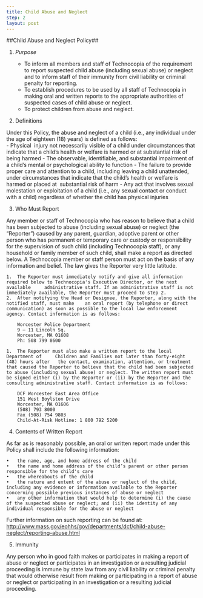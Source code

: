 ```yaml
---
title: Child Abuse and Neglect
step: 2
layout: post
---
```


##Child Abuse and Neglect Policy##

1. *Purpose*	
	- To inform all members and staff of Technocopia of the requirement to report suspected child abuse (including sexual abuse) or neglect and to inform staff of their immunity from civil liability or criminal penalty for reporting.
	- To establish procedures to be used by all staff of Technocopia in making oral and written reports to the appropriate authorities of suspected cases of child abuse or neglect.	 
	- To protect children from abuse and neglect. 

2. Definitions

Under this Policy, the abuse and neglect of a child (i.e., any individual under the age of eighteen (18) years) is defined as follows:	
	- Physical  injury not necessarily visible of a child under circumstances that indicate that a child’s health or welfare is harmed or at substantial risk of being harmed
	- The observable, identifiable, and substantial impairment of a child’s mental or psychological ability to function
	- The failure to provide proper care and attention to a child, including leaving a child unattended, under circumstances that indicate that the child’s health or welfare is harmed or placed at  substantial risk of harm
	- Any act that involves sexual molestation or exploitation of a child (i.e., any sexual contact or conduct with a child) regardless of whether the child has physical injuries 

3. Who Must Report

Any member or staff of Technocopia who has reason to believe that a child has been subjected to abuse (including sexual abuse) or neglect (the “Reporter”) caused by any parent, guardian, adoptive parent or other person who has permanent or temporary care or custody or responsibility for the supervision of such child (including Technocopia staff), or any household or family member of such child, shall make a report as directed below. A Technocopia member or staff person must act on the basis of any information and belief. The law gives the Reporter very little latitude.
	
	1.	The Reporter must immediately notify and give all information required below to Technocopia's Executive Director, or the next available 	administrative staff. If an administrative staff is not immediately available, the Reporter must proceed to step 2. 
	2.	After notifying the Head or Designee, the Reporter, along with the notified staff, must make 	an oral report (by telephone or direct communication) as soon as possible to the local law enforcement agency. Contact information is as follows: 
	
		Worcester Police Department
		9 – 11 Lincoln Sq.
		Worcester, MA 01608
		Ph: 508 799 8600	

	1.	The Reporter must also make a written report to the local Department of 	Children and Families not later than forty-eight (48) hours after 	the contact, examination, attention, or treatment that caused the Reporter to believe that the child had been subjected to abuse (including sexual abuse) or neglect. The written report must be signed either (i) by the Reporter or (ii) by the Reporter and the consulting administrative staff. Contact information is as follows: 

		DCF Worcester East Area Office
		151 West Boylston Drive
		Worcester, MA 01606
		(508) 793 8000
		Fax (508) 754 9803
		Child-At-Risk Hotline: 1 800 792 5200

4. Contents of Written Report

As far as is reasonably possible, an oral or written report made under this Policy shall include the following information:
	
	•	the name, age, and home address of the child 
	•	the name and home address of the child’s parent or other person responsible for the child's care	 
	•	the whereabouts of the child	 
	•	the nature and extent of the abuse or neglect of the child, including any evidence or information available to the Reporter concerning possible previous instances of abuse or neglect 
	•	any other information that would help to determine (i) the cause of the suspected abuse or neglect; and (ii) the identity of any individual responsible for the abuse or neglect 
	
Further information on such reporting can be found at:
http://www.mass.gov/eohhs/gov/departments/dcf/child-abuse-neglect/reporting-abuse.html

5. Immunity

Any person who in good faith makes or participates in making a report of abuse or neglect or participates in an investigation or a resulting judicial proceeding is immune by state law from any civil liability or criminal penalty that would otherwise result from making or participating in a report of abuse or neglect or participating in an investigation or a resulting judicial proceeding.
